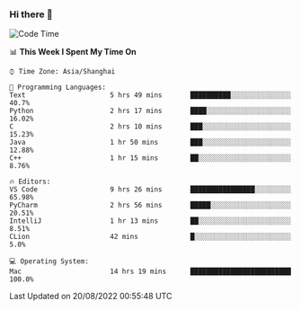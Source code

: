 ### Hi there 👋


<!--START_SECTION:waka-->
![Code Time](http://img.shields.io/badge/Code%20Time-671%20hrs%2043%20mins-blue)

📊 **This Week I Spent My Time On** 

```text
⌚︎ Time Zone: Asia/Shanghai

💬 Programming Languages: 
Text                     5 hrs 49 mins       ██████████░░░░░░░░░░░░░░░   40.7% 
Python                   2 hrs 17 mins       ████░░░░░░░░░░░░░░░░░░░░░   16.02% 
C                        2 hrs 10 mins       ███░░░░░░░░░░░░░░░░░░░░░░   15.23% 
Java                     1 hr 50 mins        ███░░░░░░░░░░░░░░░░░░░░░░   12.88% 
C++                      1 hr 15 mins        ██░░░░░░░░░░░░░░░░░░░░░░░   8.76%

🔥 Editors: 
VS Code                  9 hrs 26 mins       ████████████████░░░░░░░░░   65.98% 
PyCharm                  2 hrs 56 mins       █████░░░░░░░░░░░░░░░░░░░░   20.51% 
IntelliJ                 1 hr 13 mins        ██░░░░░░░░░░░░░░░░░░░░░░░   8.51% 
CLion                    42 mins             █░░░░░░░░░░░░░░░░░░░░░░░░   5.0%

💻 Operating System: 
Mac                      14 hrs 19 mins      █████████████████████████   100.0%

```


 Last Updated on 20/08/2022 00:55:48 UTC
<!--END_SECTION:waka-->

<!--
**SillyPasty/SillyPasty** is a ✨ _special_ ✨ repository because its `README.md` (this file) appears on your GitHub profile.

Here are some ideas to get you started:

- 🔭 I’m currently working on ...
- 🌱 I’m currently learning ...
- 👯 I’m looking to collaborate on ...
- 🤔 I’m looking for help with ...
- 💬 Ask me about ...
- 📫 How to reach me: ...
- 😄 Pronouns: ...
- ⚡ Fun fact: ...
-->


